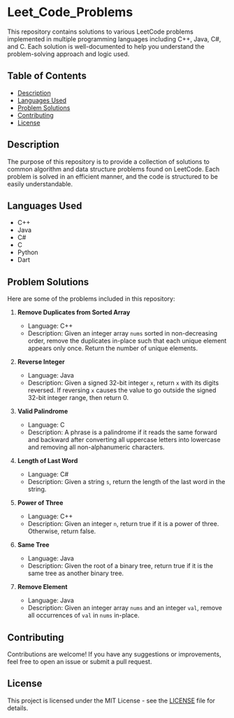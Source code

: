 ﻿# Leet_Code_Problems

This repository contains solutions to various LeetCode problems implemented in multiple programming languages including C++, Java, C#, and C. Each solution is well-documented to help you understand the problem-solving approach and logic used.

## Table of Contents

- [Description](#description)
- [Languages Used](#languages-used)
- [Problem Solutions](#problem-solutions)
- [Contributing](#contributing)
- [License](#license)

## Description

The purpose of this repository is to provide a collection of solutions to common algorithm and data structure problems found on LeetCode. Each problem is solved in an efficient manner, and the code is structured to be easily understandable.

## Languages Used

- C++
- Java
- C#
- C
- Python
- Dart

## Problem Solutions

Here are some of the problems included in this repository:

1. **Remove Duplicates from Sorted Array**
   - Language: C++
   - Description: Given an integer array `nums` sorted in non-decreasing order, remove the duplicates in-place such that each unique element appears only once. Return the number of unique elements.

2. **Reverse Integer**
   - Language: Java
   - Description: Given a signed 32-bit integer `x`, return `x` with its digits reversed. If reversing `x` causes the value to go outside the signed 32-bit integer range, then return 0.

3. **Valid Palindrome**
   - Language: C
   - Description: A phrase is a palindrome if it reads the same forward and backward after converting all uppercase letters into lowercase and removing all non-alphanumeric characters.

4. **Length of Last Word**
   - Language: C#
   - Description: Given a string `s`, return the length of the last word in the string.

5. **Power of Three**
   - Language: C++
   - Description: Given an integer `n`, return true if it is a power of three. Otherwise, return false.

6. **Same Tree**
   - Language: Java
   - Description: Given the root of a binary tree, return true if it is the same tree as another binary tree.

7. **Remove Element**
   - Language: Java
   - Description: Given an integer array `nums` and an integer `val`, remove all occurrences of `val` in `nums` in-place.

## Contributing

Contributions are welcome! If you have any suggestions or improvements, feel free to open an issue or submit a pull request.

## License

This project is licensed under the MIT License - see the [LICENSE](LICENSE) file for details.
